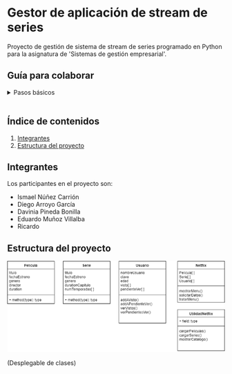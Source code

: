# Gestor de aplicación de stream de series

Proyecto de gestión de sistema de stream de series programado en Python para la asignatura de 'Sistemas de gestión empresarial'.

## Guía para colaborar

 <details>
     <summary>Pasos básicos</summary>
 <p>
   
#### Descargarte el proyecto de nuevo
  1. :arrow_down: Abre una terminal en el directorio del workspace e introduce: `git clone https://github.com/ismenc/python-gestor-series` 
  
#### Ponerte a trabajar en tu espacio
  1. :open_file_folder: Abre una terminal en el directorio del proyecto 
  2. :heavy_check_mark: Colócate en tu rama mediante `git checkout -b tu-nombre` 
  3. :recycle: (Cuando corresponda) Descárgate tu última versión con `git pull origin tu-nombre` 
  4. :memo: Trabaja con eclipse o como lo quieras hacer 
  5.  :exclamation: Haz tu nueva version con `git commit -am "Resumen de cambios"` 
  6. :arrow_up: Sube tus versiones con `git push origin tu-nombre` 
  </li>
      </p></details>
	  <br>

## Índice de contenidos

1. [Integrantes](#integrantes)
2. [Estructura del proyecto](#estructura-del-proyecto)

## Integrantes

Los participantes en el proyecto son:
* Ismael Núñez Carrión
* Diego Arroyo García
* Davinia Pineda Bonilla
* Eduardo Muñoz Villalba
* Ricardo 

## Estructura del proyecto

<img src="doc/diagrama-clases.png" alt="">

(Desplegable de clases)
